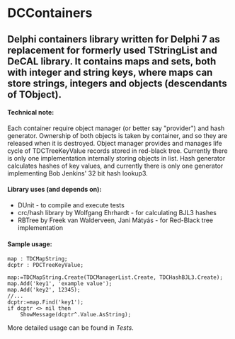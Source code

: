 # DCContainers
Delphi containers library written for Delphi 7 as replacement for formerly used TStringList and DeCAL library.
It contains maps and sets, both with integer and string keys, where maps can store strings, integers and objects (descendants of TObject).
---


#### Technical note:
Each container require object manager (or better say "provider") and hash generator. Ownership of both objects is taken by container, and so they are released when it is destroyed.
Object manager provides and manages life cycle of TDCTreeKeyValue records stored in red-black tree. Currently there is only one implementation internally storing objects in list.
Hash generator calculates hashes of key values, and currently there is only one generator implementing Bob Jenkins' 32 bit hash lookup3.


#### Library uses (and depends on):
* DUnit - to compile and execute tests
* crc/hash library by Wolfgang Ehrhardt - for calculating BJL3 hashes
* RBTree by Freek van Walderveen, Jani Mátyás - for Red-Black tree implementation


#### Sample usage:

```delphi
map : TDCMapString;
dcptr : PDCTreeKeyValue;

map:=TDCMapString.Create(TDCManagerList.Create, TDCHashBJL3.Create);
map.Add('key1', 'example value');
map.Add('key2', 12345);
//...
dcptr:=map.Find('key1');
if dcptr <> nil then
	ShowMessage(dcptr^.Value.AsString);
```

More detailed usage can be found in _Tests_.

